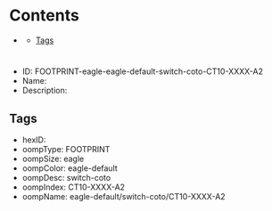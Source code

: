 



Contents
========

* [](#)
	* [Tags](#tags)

# 

- ID: FOOTPRINT-eagle-eagle-default-switch-coto-CT10-XXXX-A2
- Name: 
- Description: 

## Tags

- hexID: 
- oompType: FOOTPRINT
- oompSize: eagle
- oompColor: eagle-default
- oompDesc: switch-coto
- oompIndex: CT10-XXXX-A2
- oompName: eagle-default/switch-coto/CT10-XXXX-A2
